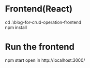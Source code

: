 # Frontend(React)
cd .\blog-for-crud-operation-frontend\
npm install

# Run the frontend
npm start
open in http://localhost:3000/


